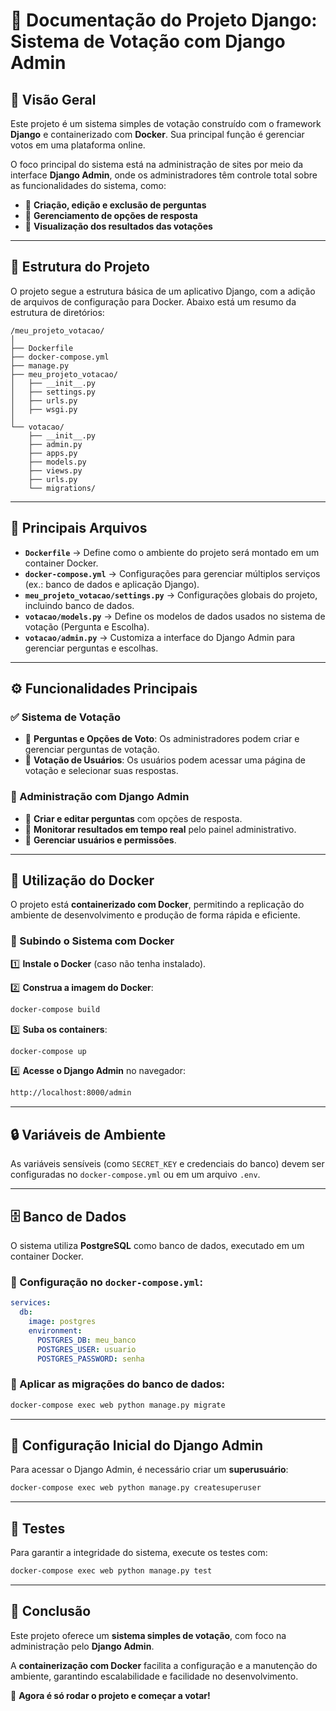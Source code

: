 # 📌 Documentação do Projeto Django: Sistema de Votação com Django Admin

## 📝 Visão Geral

Este projeto é um sistema simples de votação construído com o framework **Django** e containerizado com **Docker**. Sua principal função é gerenciar votos em uma plataforma online.

O foco principal do sistema está na administração de sites por meio da interface **Django Admin**, onde os administradores têm controle total sobre as funcionalidades do sistema, como:
- 📌 **Criação, edição e exclusão de perguntas**
- 📌 **Gerenciamento de opções de resposta**
- 📌 **Visualização dos resultados das votações**

---

## 📂 Estrutura do Projeto

O projeto segue a estrutura básica de um aplicativo Django, com a adição de arquivos de configuração para Docker. Abaixo está um resumo da estrutura de diretórios:

```
/meu_projeto_votacao/
│
├── Dockerfile
├── docker-compose.yml
├── manage.py
├── meu_projeto_votacao/
│   ├── __init__.py
│   ├── settings.py
│   ├── urls.py
│   ├── wsgi.py
│
└── votacao/
    ├── __init__.py
    ├── admin.py
    ├── apps.py
    ├── models.py
    ├── views.py
    ├── urls.py
    └── migrations/
```

---

## 🔑 Principais Arquivos

- **`Dockerfile`** → Define como o ambiente do projeto será montado em um container Docker.
- **`docker-compose.yml`** → Configurações para gerenciar múltiplos serviços (ex.: banco de dados e aplicação Django).
- **`meu_projeto_votacao/settings.py`** → Configurações globais do projeto, incluindo banco de dados.
- **`votacao/models.py`** → Define os modelos de dados usados no sistema de votação (Pergunta e Escolha).
- **`votacao/admin.py`** → Customiza a interface do Django Admin para gerenciar perguntas e escolhas.

---

## ⚙️ Funcionalidades Principais

### ✅ Sistema de Votação
- 📌 **Perguntas e Opções de Voto**: Os administradores podem criar e gerenciar perguntas de votação.
- 📌 **Votação de Usuários**: Os usuários podem acessar uma página de votação e selecionar suas respostas.

### 🔧 Administração com Django Admin
- 📌 **Criar e editar perguntas** com opções de resposta.
- 📌 **Monitorar resultados em tempo real** pelo painel administrativo.
- 📌 **Gerenciar usuários e permissões**.

---

## 🐳 Utilização do Docker

O projeto está **containerizado com Docker**, permitindo a replicação do ambiente de desenvolvimento e produção de forma rápida e eficiente.

### 🚀 Subindo o Sistema com Docker

1️⃣ **Instale o Docker** (caso não tenha instalado).

2️⃣ **Construa a imagem do Docker**:

```bash
docker-compose build
```

3️⃣ **Suba os containers**:

```bash
docker-compose up
```

4️⃣ **Acesse o Django Admin** no navegador:

```bash
http://localhost:8000/admin
```

---

## 🔒 Variáveis de Ambiente

As variáveis sensíveis (como `SECRET_KEY` e credenciais do banco) devem ser configuradas no `docker-compose.yml` ou em um arquivo `.env`.

---

## 🗄️ Banco de Dados

O sistema utiliza **PostgreSQL** como banco de dados, executado em um container Docker.

### 🔧 Configuração no `docker-compose.yml`:

```yaml
services:
  db:
    image: postgres
    environment:
      POSTGRES_DB: meu_banco
      POSTGRES_USER: usuario
      POSTGRES_PASSWORD: senha
```

### 📌 Aplicar as migrações do banco de dados:

```bash
docker-compose exec web python manage.py migrate
```

---

## 🔑 Configuração Inicial do Django Admin

Para acessar o Django Admin, é necessário criar um **superusuário**:

```bash
docker-compose exec web python manage.py createsuperuser
```

---

## 🧪 Testes

Para garantir a integridade do sistema, execute os testes com:

```bash
docker-compose exec web python manage.py test
```

---

## 🏁 Conclusão

Este projeto oferece um **sistema simples de votação**, com foco na administração pelo **Django Admin**.

A **containerização com Docker** facilita a configuração e a manutenção do ambiente, garantindo escalabilidade e facilidade no desenvolvimento.

🚀 **Agora é só rodar o projeto e começar a votar!**

